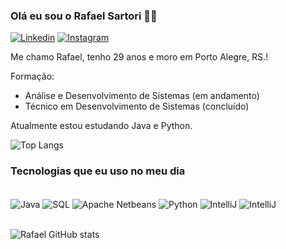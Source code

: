 
### Olá eu sou o Rafael Sartori 🖐🏼

[![Linkedin](https://img.shields.io/badge/LinkedIn-0077B5?style=for-the-badge&logo=linkedin&logoColor=white)](https://www.linkedin.com/in/rafael-sartori-de-azevedo-354b85180/)
[![Instagram](https://img.shields.io/badge/Instagram-E4405F?style=for-the-badge&logo=instagram&logoColor=white)](https://www.instagram.com/_sartorirafael/)

Me chamo Rafael, tenho 29 anos e moro em Porto Alegre, RS.!

Formação:
- Análise e Desenvolvimento de Sistemas (em andamento)
- Técnico em Desenvolvimento de Sistemas (concluído)

Atualmente estou estudando Java e Python.

![Top Langs](https://github-readme-stats.vercel.app/api/top-langs/?username=sartorirafaell&layout=compact)

### Tecnologias que eu uso no meu dia

<div style ="display: inline_block"><br/>
<img align="center" alt="Java" src="https://img.shields.io/badge/Java-ED8B00?style=for-the-badge&logo=openjdk&logoColor=white">
<img align="center" alt="SQL" src="https://img.shields.io/badge/MySQL-005C84?style=for-the-badge&logo=mysql&logoColor=white">
<img align="center" alt="Apache Netbeans" src="https://img.shields.io/badge/apache%20netbeans-1B6AC6?style=for-the-badge&logo=apache%20netbeans%20IDE&logoColor=white">
<img align="center" alt="Python" src ="https://img.shields.io/badge/Python-3776AB?style=for-the-badge&logo=python&logoColor=white">
<img align="center" alt="IntelliJ" src ="https://img.shields.io/badge/IntelliJ_IDEA-000000.svg?style=for-the-badge&logo=intellij-idea&logoColor=white">
  <img align="center" alt="IntelliJ" src ="https://img.shields.io/badge/Visual_Studio_Code-0078D4?style=for-the-badge&logo=visual%20studio%20code&logoColor=white">
</div><br/>

![Rafael GitHub stats](https://github-readme-stats.vercel.app/api?username=sartorirafaell&show_icons=true&theme=tokyonight)

